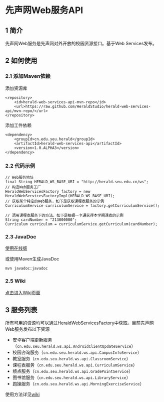 先声网Web服务API
==============
1 简介
------
先声网Web服务是先声网对外开放的校园资源接口。基于Web Services发布。

2 如何使用
----------
### 2.1 添加Maven依赖
添加资源库

    <repository>
        <id>herald-web-services-api-mvn-repo</id>
        <url>https://raw.github.com/HeraldStudio/herald-web-services-api/mvn-repo/</url>
    </repository>

添加工件依赖

    <dependency>
        <groupId>cn.edu.seu.herald</groupId>
        <artifactId>herald-web-services-api</artifactId>
        <version>1.0.ALPHA3</version>
    </dependency>

### 2.2 代码示例

    // Web服务地址
    final String HERALD_WS_BASE_URI = "http://herald.seu.edu.cn/ws";
    // 构造Web服务工厂
    HeraldWebServicesFactory factory = new HeraldWebServicesFactoryImpl(HERALD_WS_BASE_URI);
    // 获取某个特定的Web服务，如下是获取课程表服务的示例
    CurriculumService curriculumService = factory.getCurriculumService();
    
    // 调用课程表服务下的方法，如下是根据一卡通获得本学期课表的示例
    String cardNumber = "213000000";
    Curriculum curriculum = curriculumService.getCurriculum(cardNumber);

### 2.3 JavaDoc
[使用在线版](http://heraldstudio.github.io/herald-web-services-api/docs)

或使用Maven生成JavaDoc

    mvn javadoc:javadoc

### 2.5 Wiki
[点击进入Wiki页面](https://github.com/HeraldStudio/herald-web-services-api/wiki)

3 服务列表
----------
所有可用的资源均可以通过HeraldWebServicesFactory中获取。目前先声网Web服务发布以下资源

* 安卓客户端更新服务（``` cn.edu.seu.herald.ws.api.AndroidClientUpdateService ```）
* 校园咨询服务（``` cn.edu.seu.herald.ws.api.CampusInfoService ```）
* 教室服务（``` cn.edu.seu.herald.ws.api.ClassroomService ```）
* 课程表服务（``` cn.edu.seu.herald.ws.api.CurriculumService ```）
* 绩点服务（```cn.edu.seu.herald.ws.api.GradePointService```）
* 图书馆服务（```cn.edu.seu.herald.ws.api.LibraryService```）
* 跑操服务（```cn.edu.seu.herald.ws.api.MorningExerciseService```）

使用方法详见[wiki](https://github.com/HeraldStudio/herald-web-services-api/wiki)
